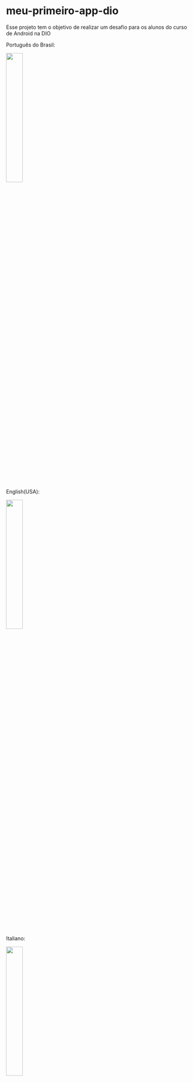 # meu-primeiro-app-dio
Esse projeto tem o objetivo de realizar um desafio para os alunos do curso de Android na DIO

Português do Brasil:

<img src="https://github.com/chesini/meu-primeiro-app-dio/assets/21952687/4226c412-d688-4918-bfc6-c9f78636d228" width="30%">

English(USA):

<img src="https://github.com/chesini/meu-primeiro-app-dio/assets/21952687/d2e5a4a7-e3a8-417b-afe4-ddff3cec9753" width="30%">


Italiano:

<img src="https://github.com/chesini/meu-primeiro-app-dio/assets/21952687/a9fa74ac-a198-43b6-a91c-7f8c02c92812" width="30%">
